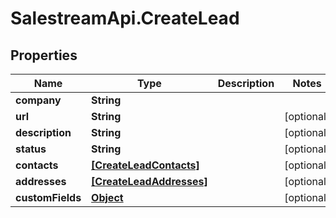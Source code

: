 # SalestreamApi.CreateLead

## Properties
Name | Type | Description | Notes
------------ | ------------- | ------------- | -------------
**company** | **String** |  | 
**url** | **String** |  | [optional] 
**description** | **String** |  | [optional] 
**status** | **String** |  | [optional] 
**contacts** | [**[CreateLeadContacts]**](CreateLeadContacts.md) |  | [optional] 
**addresses** | [**[CreateLeadAddresses]**](CreateLeadAddresses.md) |  | [optional] 
**customFields** | [**Object**](.md) |  | [optional] 


